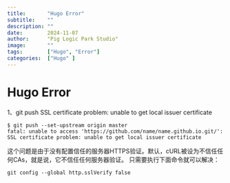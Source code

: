 ```yaml
---
title:       "Hugo Error"
subtitle:    ""
description: ""
date:        2024-11-07
author:      "Pig Logic Park Studio"
image:       ""
tags:        ["Hugo", "Error"]
categories:  ["Hugo" ]
---
```

# Hugo Error

1、git push SSL certificate problem: unable to get local issuer certificate
```
$ git push --set-upstream origin master
fatal: unable to access 'https://github.com/name/name.github.io.git/': SSL certificate problem: unable to get local issuer certificate
```
这个问题是由于没有配置信任的服务器HTTPS验证。默认，cURL被设为不信任任何CAs，就是说，它不信任任何服务器验证。
只需要执行下面命令就可以解决：
```
git config --global http.sslVerify false
```